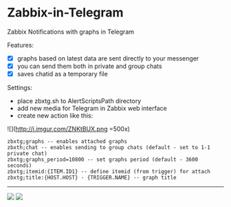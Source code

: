 # Zabbix-in-Telegram
Zabbix Notifications with graphs in Telegram

Features:
- [x] graphs based on latest data are sent directly to your messenger
- [x] you can send them both in private and group chats
- [x] saves chatid as a temporary file

Settings:
 * place zbxtg.sh to AlertScriptsPath directory
 * add new media for Telegram in Zabbix web interface
 * create new action like this:

![](http://i.imgur.com/ZNKtBUX.png =500x)
```
zbxtg;graphs -- enables attached graphs
zbxth;chat -- enables sending to group chats (default - set to 1-1 private chat)
zbxtg;graphs_period=10800 -- set graphs period (default - 3600 seconds)
zbxtg;itemid:{ITEM.ID1} -- define itemid (from trigger) for attach
zbxtg;title:{HOST.HOST} - {TRIGGER.NAME} -- graph title
```

---

![](http://i.imgur.com/1T4aHuf.png)
![](http://i.imgur.com/5ZPyvoe.png)
